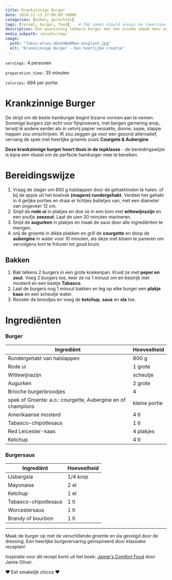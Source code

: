 ```yaml
---
title: Krankzinnige Burger 
date: 2024-11-13 17:00:00 +0000
categories: [koken, gerechten]
tags: [recept, burger, food]    # TAG names should always be lowercase
description: Een waanzinnig lekkere burger met een unieke smaak door een mosterd-Tabasco-chipotlesaus.
media_subpath: /assets/img/
image:
  path: "fabio-alves-dGnX4WwRMw4-unsplash.jpg"
  alt: "Krankzinnige Burger - Een heerlijke creatie"
---
```


`servings:`  4 personen

`preparation_time:`  35 minuten

`calories:`  694 per portie

# Krankzinnige Burger

De strijd om de beste hamburger begint bizarre vormen aan te nemen. Sommige burgers zijn echt voor fijnproevers, met bergen garnering erop, terwijl ik andere eerder als in vetvrij papier verpakte, dunne, saaie, slappe happen zou omschrijven. IK zou zeggen ga voor een gezond alternatief, vervang de spek met heerlijke groente zoals **Courgete & Aubergine**

**Deze krankzinnige burger hoort thuis in de topklasse** - de bereidingswijze is bijna een ritueel om de perfecte hamburger mee te bereiken.

# Bereidingswijze

1. Vraag de slager om 800 g halslappen door de gehaktmolen te halen. of bij de appie uit het koelvak **(magere) rundergehakt**. Verdeel het gehakt in 4 gelijke porties en draai er lichtjes balletjes van, met een diameter van ongeveer 12 cm.
2. Snijd de **rode ui** in plakjes en doe ze in een kom met **wittewijnazijn** en een snufje **zeezout**. Laat de uien 30 minuten marineren.
3. Snijd de **augurken** in plakjes en maak de saus door alle ingrediënten te mengen.
4. snij de groente in dikke plakken en grill de **courgette** en doop de **aubergine** in water voor 10 minuten, als deze met bloem te paneren om vervolgens kort te frituren tot goud bruin. 

## Bakken

1. Bak telkens 2 burgers in een grote koekenpan. Kruid ze met **peper en zout**. Voeg 2 burgers toe, keer ze na 1 minuut om en bestrijk met mosterd en een beetje **Tabasco**.
2. Laat de burgers nog 1 minuut bakken en leg op elke burger een **plakje kaas** en een scheutje water.
3. Rooster de broodjes en voeg de **ketchup**, **saus** en **sla** toe.

# Ingrediënten

### Burger

| Ingrediënt                         | Hoeveelheid |
|------------------------------------|-------------|
| Rundergehakt van halslappen        | 800 g       |
| Rode ui                            | 1 grote     |
| Wittewijnazijn                     | scheutje    |
| Augurken                           | 2 grote     |
| Brioche burgerbroodjes             | 4           |
| spek of Groente: a.o.: courgette, Aubergine en of champions        | kleine portie   |
| Amerikaanse mosterd                | 4 tl        |
| Tabasco-chipotlesaus               | 1 tl        |
| Red Leicester-kaas                 | 4 plakjes   |
| Ketchup                            | 4 tl        |

### Burgersaus

| Ingrediënt                         | Hoeveelheid |
|------------------------------------|-------------|
| IJsbergsla                         | 1/4 krop    |
| Mayonaise                          | 2 el        |
| Ketchup                            | 1 el        |
| Tabasco-chipotlesaus               | 1 tl        |
| Worcestersaus                      | 1 tl        |
| Brandy of bourbon                  | 1 tl        |

---

Maak de burger op met de verschillende groente en sla gevolgd door de dressing. 
Een heerlijke burgerervaring geïnspireerd door klassieke recepten!


Inspiratie voor dit recept komt uit het boek: <a href="https://www.bol.com/nl/nl/p/jamie-s-comfort-food/9200000030602674/" target="_blank">Jamie's Comfort Food</a> door Jamie Oliver.

❤️ Eet smakelijk chicos ❤️